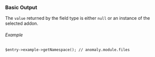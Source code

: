 ### Basic Output

The `value` returned by the field type is either `null` or an instance of the selected addon.

###### Example

    $entry->example->getNamespace(); // anomaly.module.files
